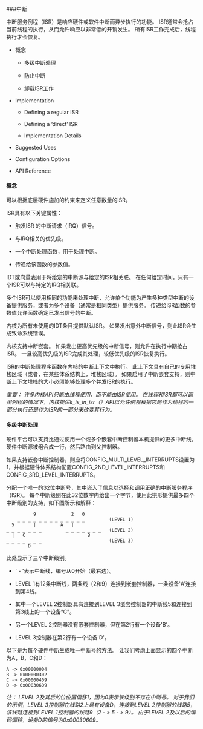 ###中断

中断服务例程（ISR）是响应硬件或软件中断而异步执行的功能。 ISR通常会抢占当前线程的执行，从而允许响应以非常低的开销发生。 所有ISR工作完成后，线程执行才会恢复。

* 概念

    * 多级中断处理
    
    * 防止中断
    
    * 卸载ISR工作
    
* Implementation

    * Defining a regular ISR
    
    * Defining a ‘direct’ ISR
    
    * Implementation Details
    
* Suggested Uses

* Configuration Options

* API Reference

#### 概念

可以根据底层硬件施加的约束来定义任意数量的ISR。

ISR具有以下关键属性：

* 触发ISR 的中断请求（IRQ）信号。

* 与IRQ相关的优先级。

* 一个中断处理函数，用于处理中断。

* 传递给该函数的参数值。

IDT或向量表用于将给定的中断源与给定的ISR相关联。 在任何给定时间，只有一个ISR可以与特定的IRQ相关联。

多个ISR可以使用相同的功能来处理中断，允许单个功能为产生多种类型中断的设备提供服务，或者为多个设备（通常是相同类型）提供服务。 传递给ISR函数的参数值允许函数确定已发出信号的中断。

内核为所有未使用的IDT条目提供默认ISR。 如果发出意外中断信号，则此ISR会生成致命系统错误。

内核支持中断嵌套。 如果发出更高优先级的中断信号，则允许在执行中期抢占ISR。 一旦较高优先级的ISR完成其处理，较低优先级的ISR恢复执行。

ISR的中断处理程序函数在内核的中断上下文中执行。 此上下文具有自己的专用堆栈区域（或者，在某些体系结构上，堆栈区域）。 如果启用了中断嵌套支持，则中断上下文堆栈的大小必须能够处理多个并发ISR的执行。

*重要：
许多内核API只能由线程使用，而不能由ISR使用。 在线程和ISR都可以调用例程的情况下，内核提供k_is_in_isr（）API以允许例程根据它是作为线程的一部分执行还是作为ISR的一部分来改变其行为。*

#### 多级中断处理

硬件平台可以支持比通过使用一个或多个嵌套中断控制器本机提供的更多中断线。 硬件中断源被组合成一行，然后路由到父控制器。

如果支持嵌套中断控制器，则应将CONFIG_MULTI_LEVEL_INTERRUPTS设置为1，并根据硬件体系结构配置CONFIG_2ND_LEVEL_INTERRUPTS和CONFIG_3RD_LEVEL_INTERRUPTS。

分配一个唯一的32位中断号，其中嵌入了信息以选择和调用正确的中断服务程序（ISR）。 每个中断级别在此32位数字内给出一个字节，使用此拱形提供最多四个中断级别的支持，如下图所示和解释：

	          9             2   0
	    _ _ _ _ _ _ _ _ _ _ _ _ _         (LEVEL 1)
	  5       |         A   |
	_ _ _ _ _ _ _         _ _ _ _ _ _ _   (LEVEL 2)
	  |   C                       B
	_ _ _ _ _ _ _                         (LEVEL 3)
	        D

此处显示了三个中断级别。

* ' - '表示中断线，编号从0开始（最右边）。

* LEVEL 1有12条中断线，两条线（2和9）连接到嵌套控制器，一条设备'A'连接到第4线。

* 其中一个LEVEL 2控制器具有连接到LEVEL 3嵌套控制器的中断线5和连接到第3线上的一个设备“C”。

* 另一个LEVEL 2控制器没有嵌套控制器，但在第2行有一个设备'B'。

* LEVEL 3控制器在第2行有一个设备'D'。

以下是为每个硬件中断生成唯一中断号的方法。 让我们考虑上面显示的四个中断为A，B，C和D：

	A -> 0x00000004
	B -> 0x00000302
	C -> 0x00000409
	D -> 0x00030609

*注：
LEVEL 2及其后的位位置偏移1，因为0表示该级别不存在中断号。 对于我们的示例，LEVEL 3控制器在线路2上具有设备D，连接到LEVEL 2控制器的线路5，该线路连接到LEVEL 1控制器的线路9（2  - > 5  - > 9）。 由于LEVEL 2及以后的编码偏移，设备D的编号为0x00030609。*

























